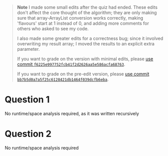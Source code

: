 > **Note**
> I made some small edits after the quiz had ended. These edits don't affect the core thought of the algorithm; they are only making sure that array-ArrayList conversion works correctly,
> making 'flavours' start at 1 instead of 0, and adding more comments for others who asked to see my code. 
>
> I also made some greater edits for a correctness bug; since it involved overwriting my result
> array; I moved the results to an explicit extra parameter.
> 
> If you want to grade on the version with minimal edits, please [use commit `f6225e997752fcb41f2d2626aa5e586acfa68763`](https://github.com/chlohal/csci-160-quiz-06/tree/f6225e997752fcb41f2d2626aa5e586acfa68763).
>
> If you want to grade on the pre-edit version, please [use commit `bb7b5d0a7a5f25c6128421db1464f039dcfb6eba`](https://github.com/chlohal/csci-160-quiz-06/tree/bb7b5d0a7a5f25c6128421db1464f039dcfb6eba).

# Question 1

No runtime/space analysis required, as it was written recursively

# Question 2

No runtime/space analysis required
